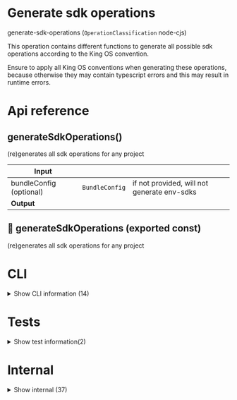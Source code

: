 # Generate sdk operations

generate-sdk-operations (`OperationClassification` node-cjs)

This operation contains different functions to generate all possible sdk operations according to the King OS convention.

Ensure to apply all King OS conventions when generating these operations, because otherwise they may contain typescript errors and this may result in runtime errors.




# Api reference

## generateSdkOperations()

(re)generates all sdk operations for any project


| Input      |    |    |
| ---------- | -- | -- |
| bundleConfig (optional) | `BundleConfig` | if not provided, will not generate env-sdks |,| config (optional) | { yarnInstallBefore?: boolean, <br />yarnInstallAfter?: boolean, <br />manualProjectRoot?: string, <br />dryrun?: boolean, <br /> } |  |
| **Output** |    |    |



## 📄 generateSdkOperations (exported const)

(re)generates all sdk operations for any project

# CLI

<details><summary>Show CLI information (14)</summary>
    
  # generateDbSdkCli()




| Input      |    |    |
| ---------- | -- | -- |
| - | | |
| **Output** |    |    |



## generateEnvSdksCli()

| Input      |    |    |
| ---------- | -- | -- |
| - | | |
| **Output** |    |    |



## generateFunctionSdksCli()

| Input      |    |    |
| ---------- | -- | -- |
| - | | |
| **Output** |    |    |



## generateInterfacePathsSdkCli()

| Input      |    |    |
| ---------- | -- | -- |
| - | | |
| **Output** |    |    |



## generateOperationsSdkCli()

| Input      |    |    |
| ---------- | -- | -- |
| - | | |
| **Output** |    |    |



## generateSdkApiCli()

| Input      |    |    |
| ---------- | -- | -- |
| - | | |
| **Output** |    |    |



## generateSdkOperationsCli()

| Input      |    |    |
| ---------- | -- | -- |
| - | | |
| **Output** |    |    |



## 📄 generateDbSdkCli (unexported const)

## 📄 generateEnvSdksCli (unexported const)

## 📄 generateFunctionSdksCli (unexported const)

## 📄 generateInterfacePathsSdkCli (unexported const)

## 📄 generateOperationsSdkCli (unexported const)

## 📄 generateSdkApiCli (unexported const)

## 📄 generateSdkOperationsCli (unexported const)

  </details>

# Tests

<details><summary>Show test information(2)</summary>
    
  # test()




| Input      |    |    |
| ---------- | -- | -- |
| - | | |
| **Output** |    |    |



## 📄 test (unexported const)

  </details>

# Internal

<details><summary>Show internal (37)</summary>
    
  # generateDbSdk()




| Input      |    |    |
| ---------- | -- | -- |
| config (optional) | { manualProjectRoot?: string, <br />skipYarnInstall?: boolean, <br />dryrun?: boolean, <br /> } |  |
| **Output** |    |    |



## generateEnvSdks()

generates sdk-env-public and sdk-env-private

returns the paths of the geneated operations


| Input      |    |    |
| ---------- | -- | -- |
| bundleConfig | `BundleConfig` |  |,| config (optional) | { manualProjectRoot?: string, <br />skipYarnInstall?: boolean, <br />dryrun?: boolean, <br /> } |  |
| **Output** |    |    |



## generateFunctionPathsSdk()

| Input      |    |    |
| ---------- | -- | -- |
| config (optional) | { manualProjectRoot?: string, <br />skipYarnInstall?: boolean, <br />dryrun?: boolean, <br /> } |  |
| **Output** |    |    |



## generateFunctionSdks()

Creates

- sdk-api + sdk-api-keys (for all exposed functions)
- sdk-js (functions that can be executed anywhere)
- sdk-ui (functions that use JSX)

Overwrites them if they already exist with minimal interruption time of the system


| Input      |    |    |
| ---------- | -- | -- |
| config (optional) | { manualProjectRoot?: string, <br />skipYarnInstall?: boolean, <br />dryrun?: boolean, <br /> } |  |
| **Output** |    |    |



## generateInterfacePathsSdk()

`sdk-function-paths` indexes all operations and builds an object containing all operations.


| Input      |    |    |
| ---------- | -- | -- |
| config (optional) | { manualProjectRoot?: string, <br />skipYarnInstall?: boolean, <br />dryrun?: boolean, <br /> } |  |
| **Output** |    |    |



## generateOperationsSdk()

`sdk-operations` indexes all operations and builds an object containing all operations.


| Input      |    |    |
| ---------- | -- | -- |
| config (optional) | { manualProjectRoot?: string, <br />skipYarnInstall?: boolean, <br />dryrun?: boolean, <br /> } |  |
| **Output** |    |    |



## generateSdkApiWatcher()

| Input      |    |    |
| ---------- | -- | -- |
| - | | |
| **Output** |    |    |



## generateSdkApi()

| Input      |    |    |
| ---------- | -- | -- |
| config (optional) | { manualProjectRoot?: string, <br />skipYarnInstall?: boolean, <br />dryrun?: boolean, <br /> } |  |
| **Output** |    |    |



## getFunctionSdksContent()

| Input      |    |    |
| ---------- | -- | -- |
| config (optional) | { manualProjectRoot?: string, <br /> } |  |
| **Output** |    |    |



## getSdkDescription()

Gets a description of any sdk operation from the assets


| Input      |    |    |
| ---------- | -- | -- |
| operationName | string |  |
| **Output** |    |    |



## getSdkFunctionsPerClassification()

returns all sdk functions grouped by operation classification


| Input      |    |    |
| ---------- | -- | -- |
| config (optional) | { manualProjectRoot?: string, <br /> } |  |
| **Output** |    |    |



## isNonUiOperationBuild()

| Input      |    |    |
| ---------- | -- | -- |
| eventName | `WatchEventType` |  |,| path | string |  |
| **Output** | {  }   |    |



## newEnvSdk()

## Environment variables

As a full stack app we need a good solution for environment variables that need to be accessible anywhere and can be customized, some `.gitignore'd`, some not. Some public, some only in the backend.

conifg:
- public (local, remote) = sdk-env-public
- private (local, remote) = sdk-env-private

This information will be fetched from the bundleconfig


| Input      |    |    |
| ---------- | -- | -- |
| bundleConfig | `BundleConfig` | NB: if this is not a bundle, a more general purpose bundle config should be used |,| type | public / private |  |,| config (optional) | { manualProjectRoot?: string, <br />skipYarnInstall?: boolean, <br />dryrun?: boolean, <br /> } |  |
| **Output** |    |    |



## newFunctionKeysSdkOperation()

| Input      |    |    |
| ---------- | -- | -- |
| operationName | string |  |,| keyVariables | { variableName: string, <br />values: string[], <br /> }[] |  |,| config (optional) | { manualProjectRoot?: string, <br />skipYarnInstall?: boolean, <br />dryrun?: boolean, <br /> } |  |
| **Output** |    |    |



## newFunctionSdkOperation()

Uses an array of functions to create an operation that imports all those functions and exports an object where all those functions have been comprised


| Input      |    |    |
| ---------- | -- | -- |
| operationName | string |  |,| tsFunctions | `TsFunction`[] |  |,| config (optional) | { manualProjectRoot?: string, <br />skipYarnInstall?: boolean, <br />dryrun?: boolean, <br /> } |  |
| **Output** |    |    |



## tsFunctionIsIndexable()

The path of the function should be indexed by `generateSimpleIndex`, otherwise we can't import it either!


| Input      |    |    |
| ---------- | -- | -- |
| tsFunction | `TsFunction` |  |
| **Output** | {  }   |    |



## tsFunctionIsSdkable()

| Input      |    |    |
| ---------- | -- | -- |
| tsFunction | `TsFunction` |  |,| operationClassificationObject | `OperationClassificationObject` |  |,| operationClassification | `OperationClassification` |  |
| **Output** | {  }   |    |



## updateClassifications()

| Input      |    |    |
| ---------- | -- | -- |
| - | | |
| **Output** |    |    |



## 🔹 FunctionsPerClassification

relative





Properties: 

 | Name | Type | Description |
|---|---|---|
| cjs  | array |  |
| ts  | array |  |
| esm  | array |  |
| node-cjs  | array |  |
| node-esm  | array |  |
| node-ts  | array |  |
| server-cjs  | array |  |
| ui-web  | array |  |
| ui-app  | array |  |
| ui-ts  | array |  |
| ui-cjs  | array |  |
| ui-esm  | array |  |



## 📄 generateDbSdk (exported const)

## 📄 generateEnvSdks (exported const)

generates sdk-env-public and sdk-env-private

returns the paths of the geneated operations


## 📄 generateFunctionPathsSdk (exported const)

## 📄 generateFunctionSdks (exported const)

Creates

- sdk-api + sdk-api-keys (for all exposed functions)
- sdk-js (functions that can be executed anywhere)
- sdk-ui (functions that use JSX)

Overwrites them if they already exist with minimal interruption time of the system


## 📄 generateInterfacePathsSdk (exported const)

`sdk-function-paths` indexes all operations and builds an object containing all operations.


## 📄 generateOperationsSdk (exported const)

`sdk-operations` indexes all operations and builds an object containing all operations.


## 📄 generateSdkApiWatcher (exported const)

## 📄 generateSdkApi (exported const)

## 📄 getFunctionSdksContent (exported const)

## 📄 getSdkDescription (exported const)

Gets a description of any sdk operation from the assets


## 📄 getSdkFunctionsPerClassification (exported const)

returns all sdk functions grouped by operation classification


## 📄 isNonUiOperationBuild (exported const)

## 📄 newEnvSdk (exported const)

## Environment variables

As a full stack app we need a good solution for environment variables that need to be accessible anywhere and can be customized, some `.gitignore'd`, some not. Some public, some only in the backend.

conifg:
- public (local, remote) = sdk-env-public
- private (local, remote) = sdk-env-private

This information will be fetched from the bundleconfig


## 📄 newFunctionKeysSdkOperation (exported const)

## 📄 newFunctionSdkOperation (exported const)

Uses an array of functions to create an operation that imports all those functions and exports an object where all those functions have been comprised


## 📄 tsFunctionIsIndexable (exported const)

The path of the function should be indexed by `generateSimpleIndex`, otherwise we can't import it either!


## 📄 tsFunctionIsSdkable (exported const)

## 📄 updateClassifications (exported const)

  </details>

